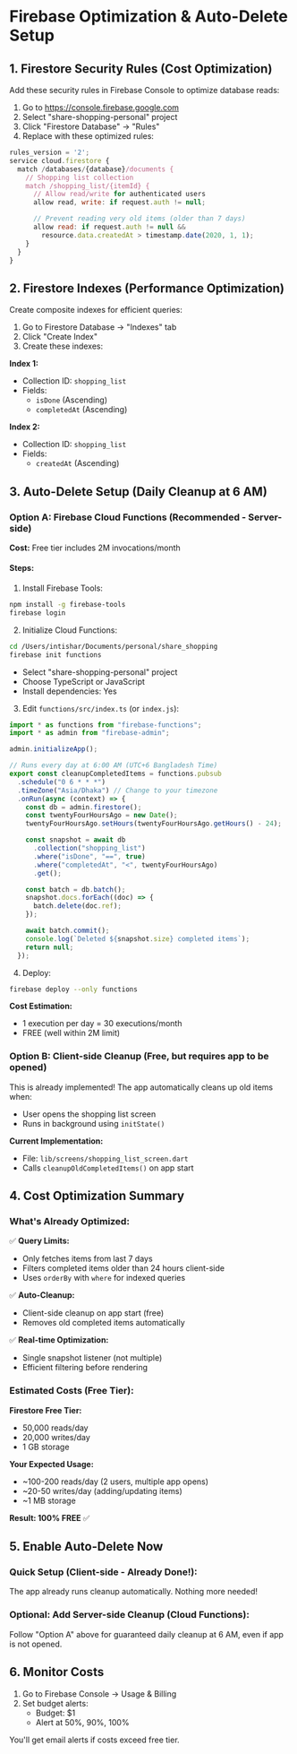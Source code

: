 # Firebase Optimization & Auto-Delete Setup

## 1. Firestore Security Rules (Cost Optimization)

Add these security rules in Firebase Console to optimize database reads:

1. Go to https://console.firebase.google.com
2. Select "share-shopping-personal" project
3. Click "Firestore Database" → "Rules"
4. Replace with these optimized rules:

```javascript
rules_version = '2';
service cloud.firestore {
  match /databases/{database}/documents {
    // Shopping list collection
    match /shopping_list/{itemId} {
      // Allow read/write for authenticated users
      allow read, write: if request.auth != null;

      // Prevent reading very old items (older than 7 days)
      allow read: if request.auth != null &&
        resource.data.createdAt > timestamp.date(2020, 1, 1);
    }
  }
}
```

## 2. Firestore Indexes (Performance Optimization)

Create composite indexes for efficient queries:

1. Go to Firestore Database → "Indexes" tab
2. Click "Create Index"
3. Create these indexes:

**Index 1:**
- Collection ID: `shopping_list`
- Fields:
  - `isDone` (Ascending)
  - `completedAt` (Ascending)

**Index 2:**
- Collection ID: `shopping_list`
- Fields:
  - `createdAt` (Ascending)

## 3. Auto-Delete Setup (Daily Cleanup at 6 AM)

### Option A: Firebase Cloud Functions (Recommended - Server-side)

**Cost:** Free tier includes 2M invocations/month

#### Steps:

1. Install Firebase Tools:
```bash
npm install -g firebase-tools
firebase login
```

2. Initialize Cloud Functions:
```bash
cd /Users/intishar/Documents/personal/share_shopping
firebase init functions
```
- Select "share-shopping-personal" project
- Choose TypeScript or JavaScript
- Install dependencies: Yes

3. Edit `functions/src/index.ts` (or `index.js`):

```typescript
import * as functions from "firebase-functions";
import * as admin from "firebase-admin";

admin.initializeApp();

// Runs every day at 6:00 AM (UTC+6 Bangladesh Time)
export const cleanupCompletedItems = functions.pubsub
  .schedule("0 6 * * *")
  .timeZone("Asia/Dhaka") // Change to your timezone
  .onRun(async (context) => {
    const db = admin.firestore();
    const twentyFourHoursAgo = new Date();
    twentyFourHoursAgo.setHours(twentyFourHoursAgo.getHours() - 24);

    const snapshot = await db
      .collection("shopping_list")
      .where("isDone", "==", true)
      .where("completedAt", "<", twentyFourHoursAgo)
      .get();

    const batch = db.batch();
    snapshot.docs.forEach((doc) => {
      batch.delete(doc.ref);
    });

    await batch.commit();
    console.log(`Deleted ${snapshot.size} completed items`);
    return null;
  });
```

4. Deploy:
```bash
firebase deploy --only functions
```

**Cost Estimation:**
- 1 execution per day = 30 executions/month
- FREE (well within 2M limit)

### Option B: Client-side Cleanup (Free, but requires app to be opened)

This is already implemented! The app automatically cleans up old items when:
- User opens the shopping list screen
- Runs in background using `initState()`

**Current Implementation:**
- File: `lib/screens/shopping_list_screen.dart`
- Calls `cleanupOldCompletedItems()` on app start

## 4. Cost Optimization Summary

### What's Already Optimized:

✅ **Query Limits:**
- Only fetches items from last 7 days
- Filters completed items older than 24 hours client-side
- Uses `orderBy` with `where` for indexed queries

✅ **Auto-Cleanup:**
- Client-side cleanup on app start (free)
- Removes old completed items automatically

✅ **Real-time Optimization:**
- Single snapshot listener (not multiple)
- Efficient filtering before rendering

### Estimated Costs (Free Tier):

**Firestore Free Tier:**
- 50,000 reads/day
- 20,000 writes/day
- 1 GB storage

**Your Expected Usage:**
- ~100-200 reads/day (2 users, multiple app opens)
- ~20-50 writes/day (adding/updating items)
- ~1 MB storage

**Result: 100% FREE** ✅

## 5. Enable Auto-Delete Now

### Quick Setup (Client-side - Already Done!):
The app already runs cleanup automatically. Nothing more needed!

### Optional: Add Server-side Cleanup (Cloud Functions):
Follow "Option A" above for guaranteed daily cleanup at 6 AM, even if app is not opened.

## 6. Monitor Costs

1. Go to Firebase Console → Usage & Billing
2. Set budget alerts:
   - Budget: $1
   - Alert at 50%, 90%, 100%

You'll get email alerts if costs exceed free tier.

